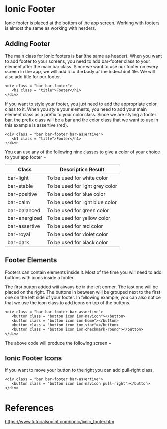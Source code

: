 # Ionic Footer

Ionic footer is placed at the bottom of the app screen. Working with footers is almost the same as working with headers.

## Adding Footer
The main class for Ionic footers is bar (the same as header). When you want to add footer to your screens, you need to add bar-footer class to your element after the main bar class. Since we want to use our footer on every screen in the app, we will add it to the body of the index.html file. We will also add title for our footer.
```
<div class = "bar bar-footer">
   <h1 class = "title">Footer</h1>
</div>
```

If you want to style your footer, you just need to add the appropriate color class to it. When you style your elements, you need to add your main element class as a prefix to your color class. Since we are styling a footer bar, the prefix class will be a bar and the color class that we want to use in this example is assertive (red).
```
<div class = "bar bar-footer bar-assertive">
   <h1 class = "title">Footer</h1>
</div>
```

You can use any of the following nine classes to give a color of your choice to your app footer −

|Class	|Description	Result
|---|---
bar-light	|To be used for white color	 
bar-stable	|To be used for light grey color	 
bar-positive	|To be used for blue color	 
bar-calm	|To be used for light blue color	 
bar-balanced	|To be used for green color	 
bar-energized	|To be used for yellow color	 
bar-assertive	|To be used for red color	 
bar-royal	|To be used for violet color	 
bar-dark	|To be used for black color	 

## Footer Elements
Footers can contain elements inside it. Most of the time you will need to add buttons with icons inside a footer.

The first button added will always be in the left corner. The last one will be placed on the right. The buttons in between will be grouped next to the first one on the left side of your footer. In following example, you can also notice that we use the icon class to add icons on top of the buttons.
```
<div class = "bar bar-footer bar-assertive">
   <button class = "button icon ion-navicon"></button>
   <button class = "button icon ion-home"></button>
   <button class = "button icon ion-star"></button>
   <button class = "button icon ion-checkmark-round"></button>
</div>
```
The above code will produce the following screen −

## Ionic Footer Icons
If you want to move your button to the right you can add pull-right class.
```
<div class = "bar bar-footer bar-assertive">
   <button class = "button icon ion-navicon pull-right"></button>
</div>
```

# References
https://www.tutorialspoint.com/ionic/ionic_footer.htm
